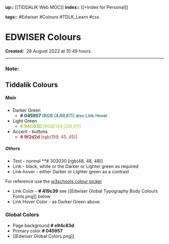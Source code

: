 **up::** [[TIDDALIK Web MOC]]
**index::** [[+Index for Personal]]
 

**tags::** #Edwiser #Colours #TDLK_Learn #css 

# EDWISER Colours

**Created:**  28 August 2022 at  10:49 hours.

___
### Note:
## Tiddalik Colours

##### Main
- Darker Green 
	 - <span style="color: #044957;"><b> # 045957</b>  [RGB (4,89,87)]   also Link Hover</span>
- Light Green
	- <span style="color: #94C83D;"><b># 94C83D </b> [RGB(148,200,61)] </span>
- Accent - buttons
	- <span style="color: #9F2D2D;"><b># 9f2d2d</b> [rgb(159, 45, 45)] </span>

##### Others
- Text - normal **# 303030 [rgb(48, 48, 48)]  
- Link - black, white or the Darker or Lighter green as required
- Link-hover - either Darker or Lighter green as a contrast

For reference use the [w3schools colour picker](https://www.w3schools.com/colors/colors_picker.asp)

- Link Color - **# 419c39** see [[Edwiser Global Typography Body Colours Fonts.png]] below
- Link Hover Color - as Darker Green above

### Global Colors
- Page background **# e94c83d**
- Primary color  **# 045957**
- [[Edwiser Global Colors.png]]